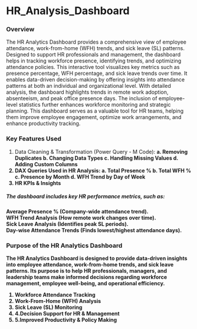 # HR_Analysis_Dashboard
### Overview 
The HR Analytics Dashboard provides a comprehensive view of employee attendance, work-from-home (WFH) trends, and sick leave (SL) patterns. Designed to support HR professionals and management, the dashboard helps in tracking workforce presence, identifying trends, and optimizing attendance policies.
This interactive tool visualizes key metrics such as presence percentage, WFH percentage, and sick leave trends over time. It enables data-driven decision-making by offering insights into attendance patterns at both an individual and organizational level.
With detailed analysis, the dashboard highlights trends in remote work adoption, absenteeism, and peak office presence days. The inclusion of employee-level statistics further enhances workforce monitoring and strategic planning.
This dashboard serves as a valuable tool for HR teams, helping them improve employee engagement, optimize work arrangements, and enhance productivity tracking.
### Key Features Used
1. Data Cleaning & Transformation (Power Query - M Code): <b>a. Removing Duplicates <b> b. Changing Data Types<b> c. Handling Missing Values <b> d. Adding Custom Columns
2. DAX Queries Used in HR Analysis: a. Total Presence %<b> b. Total WFH %  <b>c. Presence by Month <b>d. WFH Trend by Day of Week
3. HR KPIs & Insights
##### The dashboard includes key HR performance metrics, such as:
Average Presence % (Company-wide attendance trend).<b>  
WFH Trend Analysis (How remote work changes over time).<b>  
Sick Leave Analysis (Identifies peak SL periods).<b>  
Day-wise Attendance Trends (Finds lowest/highest attendance days).
### Purpose of the HR Analytics Dashboard
The HR Analytics Dashboard is designed to provide data-driven insights into employee attendance, work-from-home trends, and sick leave patterns. Its purpose is to help HR professionals, managers, and leadership teams make informed decisions regarding workforce management, employee well-being, and operational efficiency.  
1. Workforce Attendance Tracking  
2. Work-From-Home (WFH) Analysis  
3. Sick Leave (SL) Monitoring  
4. 4.Decision Support for HR & Management  
5. 5.Improved Productivity & Policy Making
